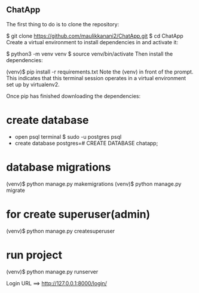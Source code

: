 ## ChatApp

The first thing to do is to clone the repository:

$ git clone https://github.com/maulikkanani2/ChatApp.git
$ cd ChatApp
Create a virtual environment to install dependencies in and activate it:

$ python3 -m venv venv
$ source venv/bin/activate
Then install the dependencies:

(venv)$ pip install -r requirements.txt
Note the (venv) in front of the prompt. This indicates that this terminal session operates in a virtual environment set up by virtualenv2.

Once pip has finished downloading the dependencies:

# create database
- open psql terminal
$ sudo -u postgres psql
- create database
postgres=# CREATE DATABASE chatapp;


# database migrations
(venv)$ python manage.py makemigrations
(venv)$ python manage.py migrate

# for create superuser(admin)
(venv)$ python manage.py createsuperuser

# run project
(venv)$ python manage.py runserver


Login URL ==> http://127.0.0.1:8000/login/